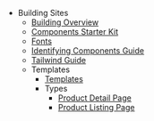 * Building Sites
  * [Building Overview](/Development/Guides/BuildingSites/BuildingOverview)
  * [Components Starter Kit](/Development/Guides/BuildingSites/ComponentsStarterKit)
  * [Fonts](/Development/Guides/BuildingSites/Fonts)
  * [Identifying Components Guide](/Development/Guides/BuildingSites/IdentifyingComponentsGuide)
  * [Tailwind Guide](/Development/Guides/BuildingSites/TailwindGuide)
  * Templates
    * [Templates](/Development/Guides/BuildingSites/Templates/Templates)
    * Types
      * [Product Detail Page](/Development/Guides/BuildingSites/Templates/Types/ProductDetailPage)
      * [Product Listing Page](/Development/Guides/BuildingSites/Templates/Types/ProductListingPage)
